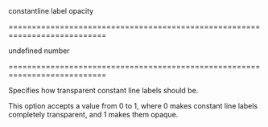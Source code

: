 <!--**
/*-------------------------------------------
    Auto-generated file. Do not modify.
-------------------------------------------

**-->
<!--d-->constantline label opacity<!--/d-->
===========================================================================
<!--default-->undefined<!--/default-->
<!--type-->number<!--/type-->
===========================================================================

<!--shortDescription-->
Specifies how transparent constant line labels should be.
<!--/shortDescription-->

<!--fullDescription-->
This option accepts a value from 0 to 1, where 0 makes constant line labels completely transparent, and 1 makes them opaque.
<!--/fullDescription-->